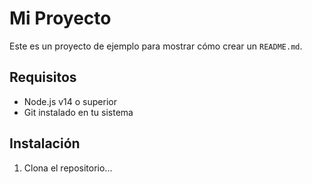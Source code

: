 # Mi Proyecto

Este es un proyecto de ejemplo para mostrar cómo crear un `README.md`.

## Requisitos

- Node.js v14 o superior
- Git instalado en tu sistema

## Instalación

1. Clona el repositorio...
